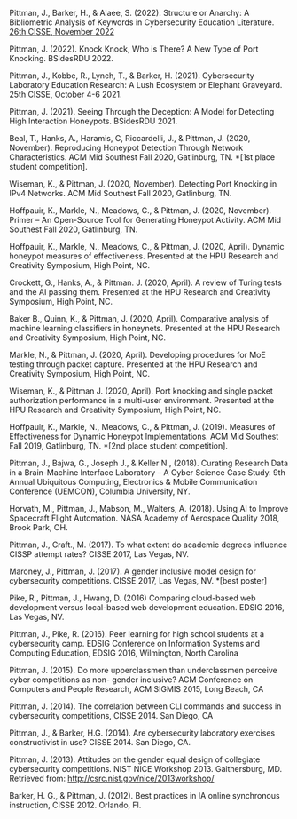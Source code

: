 Pittman, J., Barker, H., & Alaee, S. (2022). Structure or Anarchy: A Bibliometric Analysis of Keywords in Cybersecurity Education Literature. [26th CISSE, November 2022](https://cisse.info/e/26th/academic-papers)

Pittman, J. (2022). Knock Knock, Who is There? A New Type of Port Knocking. BSidesRDU 2022.

Pittman, J., Kobbe, R., Lynch, T., & Barker, H. (2021). Cybersecurity Laboratory Education Research: A Lush Ecosystem or Elephant Graveyard. 25th CISSE, October 4-6 2021. 

Pittman, J. (2021). Seeing Through the Deception: A Model for Detecting High Interaction Honeypots. BSidesRDU 2021.

Beal, T., Hanks, A., Haramis, C, Riccardelli, J., & Pittman, J. (2020, November). Reproducing Honeypot Detection Through Network Characteristics. ACM Mid Southest Fall 2020, Gatlinburg, TN. *[1st place student competition].

Wiseman, K., & Pittman, J. (2020, November). Detecting Port Knocking in IPv4 Networks. ACM Mid Southest Fall 2020, Gatlinburg, TN.

Hoffpauir, K., Markle, N., Meadows, C., & Pittman, J. (2020, November). Primer – An Open-Source Tool for Generating Honeypot Activity. ACM Mid Southest Fall 2020, Gatlinburg, TN.

Hoffpauir, K., Markle, N., Meadows, C., & Pittman, J. (2020, April). Dynamic honeypot measures of effectiveness. Presented at the HPU Research and Creativity Symposium, High Point, NC.

Crockett, G., Hanks, A., & Pittman. J. (2020, April). A review of Turing tests and the AI passing them. Presented at the HPU Research and Creativity Symposium, High Point, NC.

Baker B., Quinn, K., & Pittman, J. (2020, April). Comparative analysis of machine learning classifiers in honeynets. Presented at the HPU Research and Creativity Symposium, High Point, NC.

Markle, N., & Pittman, J. (2020, April). Developing procedures for MoE testing through packet capture. Presented at the HPU Research and Creativity Symposium, High Point, NC.

Wiseman, K., & Pittman J. (2020, April). Port knocking and single packet authorization performance in a multi-user environment. Presented at the HPU Research and Creativity Symposium, High Point, NC.

Hoffpauir, K., Markle, N., Meadows, C., & Pittman, J. (2019). Measures of Effectiveness for Dynamic Honeypot Implementations. ACM Mid Southest Fall 2019, Gatlinburg, TN. *[2nd place student competition].

Pittman, J., Bajwa, G., Joseph J., & Keller N., (2018). Curating Research Data in a Brain-Machine Interface Laboratory – A Cyber Science Case Study. 9th Annual Ubiquitous Computing, Electronics & Mobile Communication Conference (UEMCON), Columbia University, NY.

Horvath, M., Pittman, J., Mabson, M., Walters, A. (2018). Using AI to Improve Spacecraft Flight Automation. NASA Academy of Aerospace Quality 2018, Brook Park, OH.

Pittman, J., Craft., M. (2017). To what extent do academic degrees influence CISSP attempt rates? CISSE 2017, Las Vegas, NV.
 
Maroney, J., Pittman, J. (2017). A gender inclusive model design for cybersecurity competitions. CISSE 2017, Las Vegas, NV. *[best poster]

Pike, R., Pittman, J., Hwang, D. (2016) Comparing cloud-based web development versus local-based web development education. EDSIG 2016, Las Vegas, NV.

Pittman, J., Pike, R. (2016). Peer learning for high school students at a cybersecurity camp. EDSIG Conference on Information Systems and Computing Education, EDSIG 2016, Wilmington, North Carolina

Pittman, J. (2015). Do more upperclassmen than underclassmen perceive cyber competitions as non- gender inclusive? ACM Conference on Computers and People Research, ACM SIGMIS 2015, Long Beach, CA

Pittman, J. (2014). The correlation between CLI commands and success in cybersecurity competitions, CISSE 2014. San Diego, CA

Pittman, J., & Barker, H.G. (2014). Are cybersecurity laboratory exercises constructivist in use? CISSE 2014. San Diego, CA.

Pittman, J. (2013). Attitudes on the gender equal design of collegiate cybersecurity competitions. NIST NICE Workshop 2013. Gaithersburg, MD. Retrieved from: http://csrc.nist.gov/nice/2013workshop/

Barker, H. G., & Pittman, J. (2012). Best practices in IA online synchronous instruction, CISSE 2012. Orlando, Fl.
